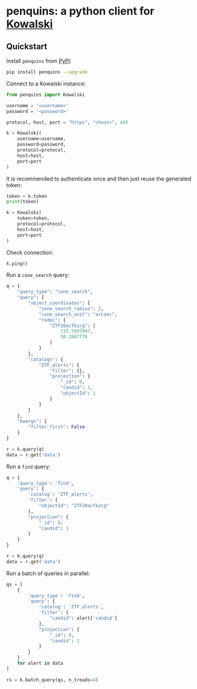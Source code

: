 # penquins: a python client for [Kowalski](https://github.com/dmitryduev/kowalski-dev)

## Quickstart

Install `penquins` from [PyPI](https://pypi.org/project/penquins/):

```bash
pip install penquins --upgrade
```

Connect to a Kowalski instance:

```python
from penquins import Kowalski

username = '<username>'
password = '<password>'

protocol, host, port = "https", "<host>", 443

k = Kowalski(
    username=username,
    password=password,
    protocol=protocol,
    host=host,
    port=port
)
```

It is recommended to authenticate once and then just reuse the generated token:

```python
token = k.token
print(token)

k = Kowalski(
    token=token,
    protocol=protocol,
    host=host,
    port=port
)
```

Check connection:

```python
k.ping()
```

Run a `cone_search` query:

```python
q = {
    "query_type": "cone_search",
    "query": {
        "object_coordinates": {
            "cone_search_radius": 2,
            "cone_search_unit": "arcsec",
            "radec": {
                "ZTF20acfkzcg": [
                    115.7697847,
                    50.2887778
                ]
            }
        },
        "catalogs": {
            "ZTF_alerts": {
                "filter": {},
                "projection": {
                    "_id": 0,
                    "candid": 1,
                    "objectId": 1
                }
            }
        }
    },
    "kwargs": {
        "filter_first": False
    }
}

r = k.query(q)
data = r.get('data')
```

Run a `find` query:

```python
q = {
    'query_type': 'find',
    'query': {
        'catalog': 'ZTF_alerts',
        'filter': {
            "objectId": "ZTF20acfkzcg"
        },
        "projection": {
            "_id": 0,
            "candid": 1
        }
    }
}

r = k.query(q)
data = r.get('data')
```

Run a batch of queries in parallel:

```python
qs = [
    {
        'query_type': 'find',
        'query': {
            'catalog': 'ZTF_alerts',
            'filter': {
                "candid": alert['candid']
            },
            "projection": {
                "_id": 0,
                "candid": 1
            }
        }
    }
    for alert in data
]

rs = k.batch_query(qs, n_treads=4)
```
